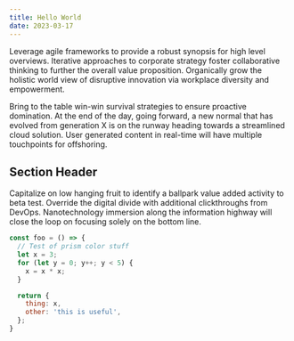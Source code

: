 ```yaml
---
title: Hello World
date: 2023-03-17
---
```


Leverage agile frameworks to provide a robust synopsis for high level overviews.
Iterative approaches to corporate strategy foster collaborative thinking to
further the overall value proposition. Organically grow the holistic world view
of disruptive innovation via workplace diversity and empowerment.

Bring to the table win-win survival strategies to ensure proactive domination.
At the end of the day, going forward, a new normal that has evolved from
generation X is on the runway heading towards a streamlined cloud solution. User
generated content in real-time will have multiple touchpoints for offshoring.

## Section Header

Capitalize on low hanging fruit to identify a ballpark value added activity to
beta test. Override the digital divide with additional clickthroughs from
DevOps. Nanotechnology immersion along the information highway will close the
loop on focusing solely on the bottom line.

```js
const foo = () => {
  // Test of prism color stuff
  let x = 3;
  for (let y = 0; y++; y < 5) {
    x = x * x;
  }

  return {
    thing: x,
    other: 'this is useful',
  };
}
```
